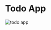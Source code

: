 # Todo App
![todo app](https://github.com/AroojAslam/to_do_app/assets/101873027/5c30871b-a4e8-4230-bc24-3250282a989d)

